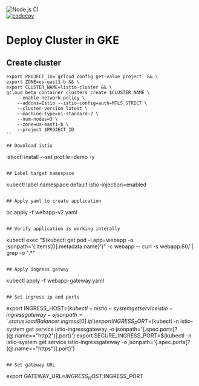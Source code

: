 ![Node.js CI](https://github.com/cmwylie19/service-mesh/workflows/Node.js%20CI/badge.svg)    
[![codecov](https://codecov.io/gh/cmwylie19/service-mesh/branch/master/graph/badge.svg?token=QOB0YLAC7G)](https://codecov.io/gh/cmwylie19/service-mesh)

# Deploy Cluster in GKE

## Create cluster
<!-- ```

   export M_TYPE=n1-standard-2 && \
   export ZONE=us-east1-b && \
   export CLUSTER_NAME=listio-cluster && \
   gcloud services enable container.googleapis.com && \
   gcloud container clusters create  --enable-network-policy $CLUSTER_NAME \
   --cluster-version latest \
   --machine-type=$M_TYPE \
   --num-nodes 3 \
   --zone $ZONE \
   --project $PROJECT_ID
``` -->

```
export PROJECT_ID=`gcloud config get-value project` && \
export ZONE=us-east1-b && \
export CLUSTER_NAME=listio-cluster && \
gcloud beta container clusters create $CLUSTER_NAME \
    --enable-network-policy \
    --addons=Istio --istio-config=auth=MTLS_STRICT \
    --cluster-version latest \
    --machine-type=n1-standard-2 \
    --num-nodes=3 \
    --zone=us-east1-b \
    --project $PROJECT_ID
``

## Download istio
```
istioctl install --set profile=demo -y
```

## Label target namespace
```
kubectl label namespace default istio-injection=enabled
```

## Apply yaml to create application
```
oc apply -f webapp-v2.yaml
```

## Verify application is working interally
```
kubectl exec "$(kubectl get pod -l app=webapp -o jsonpath='{.items[0].metadata.name}')" -c webapp -- curl -s webapp:80/ | grep -o "<head>.*</head>"
```

## Apply ingress gatway
```
kubectl apply -f webapp-gateway.yaml
```

## Set ingress ip and ports
```
export INGRESS_HOST=$(kubectl -n istio-system get service istio-ingressgateway -o jsonpath='{.status.loadBalancer.ingress[0].ip}')
export INGRESS_PORT=$(kubectl -n istio-system get service istio-ingressgateway -o jsonpath='{.spec.ports[?(@.name=="http2")].port}')
export SECURE_INGRESS_PORT=$(kubectl -n istio-system get service istio-ingressgateway -o jsonpath='{.spec.ports[?(@.name=="https")].port}')
```

## Set gateway URL
```
export GATEWAY_URL=$INGRESS_HOST:$INGRESS_PORT
```
